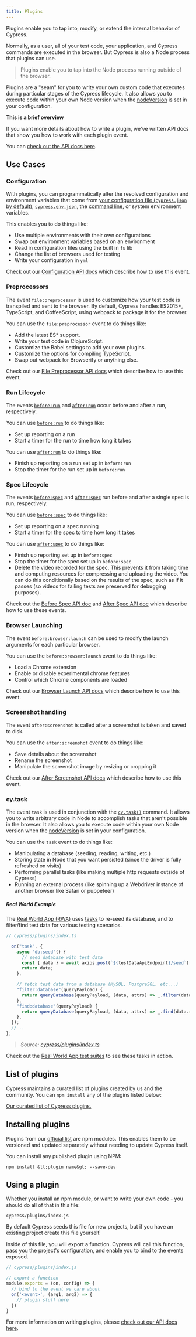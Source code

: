 ```yaml
---
title: Plugins
---
```


Plugins enable you to tap into, modify, or extend the internal behavior of Cypress.

Normally, as a user, all of your test code, your application, and Cypress commands are executed in the browser. But Cypress is also a Node process that plugins can use.

> Plugins enable you to tap into the Node process running outside of the browser.

Plugins are a "seam" for you to write your own custom code that executes during particular stages of the Cypress lifecycle. It also allows you to execute code within your own Node version when the [nodeVersion](/guides/references/configuration#Node-version) is set in your configuration.

<Alert type="info">

 <strong class="alert-header">This is a brief overview</strong>

If you want more details about how to write a plugin, we've written API docs that show you how to work with each plugin event.

You can [check out the API docs here](/api/plugins/writing-a-plugin).

</Alert>

## Use Cases

### Configuration

With plugins, you can programmatically alter the resolved configuration and environment variables that come from [your configuration file (`cypress.json` by default)](/guides/references/configuration), [`cypress.env.json`](/guides/guides/environment-variables#Option-2-cypress-env-json), the [command line](/guides/guides/command-line), or system environment variables.

This enables you to do things like:

- Use multiple environments with their own configurations
- Swap out environment variables based on an environment
- Read in configuration files using the built in `fs` lib
- Change the list of browsers used for testing
- Write your configuration in `yml`

Check out our [Configuration API docs](/api/plugins/configuration-api) which describe how to use this event.

### Preprocessors

The event `file:preprocessor` is used to customize how your test code is transpiled and sent to the browser. By default, Cypress handles ES2015+, TypeScript, and CoffeeScript, using webpack to package it for the browser.

You can use the `file:preprocessor` event to do things like:

- Add the latest ES* support.
- Write your test code in ClojureScript.
- Customize the Babel settings to add your own plugins.
- Customize the options for compiling TypeScript.
- Swap out webpack for Browserify or anything else.

Check out our [File Preprocessor API docs](/api/plugins/preprocessors-api) which describe how to use this event.

### Run Lifecycle

The events [`before:run`](/api/plugins/before-run-api) and [`after:run`](/api/plugins/after-run-api) occur before and after a run, respectively.

You can use [`before:run`](/api/plugins/before-run-api) to do things like:

- Set up reporting on a run
- Start a timer for the run to time how long it takes

You can use [`after:run`](/api/plugins/after-run-api) to do things like:

- Finish up reporting on a run set up in `before:run`
- Stop the timer for the run set up in `before:run`

### Spec Lifecycle

The events [`before:spec`](/api/plugins/before-spec-api) and [`after:spec`](/api/plugins/after-spec-api) run before and after a single spec is run, respectively.

You can use [`before:spec`](/api/plugins/before-spec-api) to do things like:

- Set up reporting on a spec running
- Start a timer for the spec to time how long it takes

You can use [`after:spec`](/api/plugins/after-spec-api) to do things like:

- Finish up reporting set up in `before:spec`
- Stop the timer for the spec set up in `before:spec`
- Delete the video recorded for the spec. This prevents it from taking time and computing resources for compressing and uploading the video. You can do this conditionally based on the results of the spec, such as if it passes (so videos for failing tests are preserved for debugging purposes).

Check out the [Before Spec API doc](/api/plugins/before-spec-api) and [After Spec API doc](/api/plugins/after-spec-api) which describe how to use these events.

### Browser Launching

The event `before:browser:launch` can be used to modify the launch arguments for each particular browser.

You can use the `before:browser:launch` event to do things like:

- Load a Chrome extension
- Enable or disable experimental chrome features
- Control which Chrome components are loaded

Check out our [Browser Launch API docs](/api/plugins/browser-launch-api) which describe how to use this event.

### Screenshot handling

The event `after:screenshot` is called after a screenshot is taken and saved to disk.

You can use the `after:screenshot` event to do things like:

- Save details about the screenshot
- Rename the screenshot
- Manipulate the screenshot image by resizing or cropping it

Check out our [After Screenshot API docs](/api/plugins/after-screenshot-api) which describe how to use this event.

### cy.task

The event `task` is used in conjunction with the [`cy.task()`](/api/commands/task) command. It allows you to write arbitrary code in Node to accomplish tasks that aren't possible in the browser. It also allows you to execute code within your own Node version when the [nodeVersion](/guides/references/configuration#Node-version) is set in your configuration.

You can use the `task` event to do things like:

- Manipulating a database (seeding, reading, writing, etc.)
- Storing state in Node that you want persisted (since the driver is fully refreshed on visits)
- Performing parallel tasks (like making multiple http requests outside of Cypress)
- Running an external process (like spinning up a Webdriver instance of another browser like Safari or puppeteer)

##### <Icon name="graduation-cap"></Icon> Real World Example

The [Real World App (RWA)](https://github.com/cypress-io/cypress-realworld-app) uses [tasks](/api/commands/task) to re-seed its database, and to filter/find test data for various testing scenarios.

```ts
// cypress/plugins/index.ts

  on("task", {
    async "db:seed"() {
      // seed database with test data
      const { data } = await axios.post(`${testDataApiEndpoint}/seed`);
      return data;
    },

    // fetch test data from a database (MySQL, PostgreSQL, etc...)
    "filter:database"(queryPayload) {
      return queryDatabase(queryPayload, (data, attrs) => _.filter(data.results, attrs));
    },
    "find:database"(queryPayload) {
      return queryDatabase(queryPayload, (data, attrs) => _.find(data.results, attrs));
    },
  });
  // ..
};
```

> *<Icon name="github"></Icon> Source: [cypress/plugins/index.ts](https://github.com/cypress-io/cypress-realworld-app/blob/develop/cypress/plugins/index.ts)*

Check out the [Real World App test suites](https://github.com/cypress-io/cypress-realworld-app/tree/develop/cypress/tests/ui) to see these tasks in action.

## List of plugins

Cypress maintains a curated list of plugins created by us and the community. You can `npm install` any of the plugins listed below:

[Our curated list of Cypress plugins.](/plugins/plugins/index)

## Installing plugins

Plugins from our [official list](/plugins/plugins/index) are npm modules. This enables them to be versioned and updated separately without needing to update Cypress itself.

You can install any published plugin using NPM:

```shell
npm install &lt;plugin name&gt; --save-dev
```

## Using a plugin

Whether you install an npm module, or want to write your own code - you should do all of that in this file:

```text
cypress/plugins/index.js
```

<Alert type="info">


By default Cypress seeds this file for new projects, but if you have an existing project create this file yourself.

</Alert>

Inside of this file, you will export a function. Cypress will call this function, pass you the project's configuration, and enable you to bind to the events exposed.

```javascript
// cypress/plugins/index.js

// export a function
module.exports = (on, config) => {
  // bind to the event we care about
  on('<event>', (arg1, arg2) => {
    // plugin stuff here
  })
}
```

For more information on writing plugins, please [check out our API docs here](/api/plugins/writing-a-plugin).

